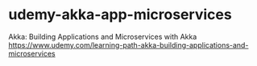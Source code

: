 # udemy-akka-app-microservices
Akka: Building Applications and Microservices with Akka
https://www.udemy.com/learning-path-akka-building-applications-and-microservices